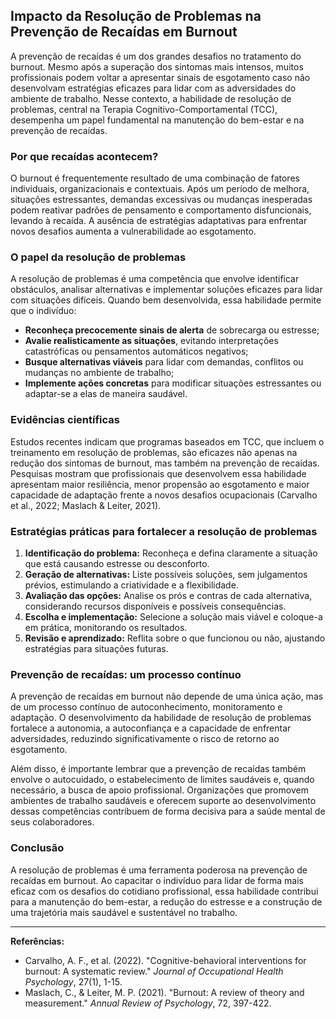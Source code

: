 
## Impacto da Resolução de Problemas na Prevenção de Recaídas em Burnout

A prevenção de recaídas é um dos grandes desafios no tratamento do burnout. Mesmo após a superação dos sintomas mais intensos, muitos profissionais podem voltar a apresentar sinais de esgotamento caso não desenvolvam estratégias eficazes para lidar com as adversidades do ambiente de trabalho. Nesse contexto, a habilidade de resolução de problemas, central na Terapia Cognitivo-Comportamental (TCC), desempenha um papel fundamental na manutenção do bem-estar e na prevenção de recaídas.

### Por que recaídas acontecem?

O burnout é frequentemente resultado de uma combinação de fatores individuais, organizacionais e contextuais. Após um período de melhora, situações estressantes, demandas excessivas ou mudanças inesperadas podem reativar padrões de pensamento e comportamento disfuncionais, levando à recaída. A ausência de estratégias adaptativas para enfrentar novos desafios aumenta a vulnerabilidade ao esgotamento.

### O papel da resolução de problemas

A resolução de problemas é uma competência que envolve identificar obstáculos, analisar alternativas e implementar soluções eficazes para lidar com situações difíceis. Quando bem desenvolvida, essa habilidade permite que o indivíduo:

- **Reconheça precocemente sinais de alerta** de sobrecarga ou estresse;
- **Avalie realisticamente as situações**, evitando interpretações catastróficas ou pensamentos automáticos negativos;
- **Busque alternativas viáveis** para lidar com demandas, conflitos ou mudanças no ambiente de trabalho;
- **Implemente ações concretas** para modificar situações estressantes ou adaptar-se a elas de maneira saudável.

### Evidências científicas

Estudos recentes indicam que programas baseados em TCC, que incluem o treinamento em resolução de problemas, são eficazes não apenas na redução dos sintomas de burnout, mas também na prevenção de recaídas. Pesquisas mostram que profissionais que desenvolvem essa habilidade apresentam maior resiliência, menor propensão ao esgotamento e maior capacidade de adaptação frente a novos desafios ocupacionais (Carvalho et al., 2022; Maslach & Leiter, 2021).

### Estratégias práticas para fortalecer a resolução de problemas

1. **Identificação do problema:** Reconheça e defina claramente a situação que está causando estresse ou desconforto.
2. **Geração de alternativas:** Liste possíveis soluções, sem julgamentos prévios, estimulando a criatividade e a flexibilidade.
3. **Avaliação das opções:** Analise os prós e contras de cada alternativa, considerando recursos disponíveis e possíveis consequências.
4. **Escolha e implementação:** Selecione a solução mais viável e coloque-a em prática, monitorando os resultados.
5. **Revisão e aprendizado:** Reflita sobre o que funcionou ou não, ajustando estratégias para situações futuras.

### Prevenção de recaídas: um processo contínuo

A prevenção de recaídas em burnout não depende de uma única ação, mas de um processo contínuo de autoconhecimento, monitoramento e adaptação. O desenvolvimento da habilidade de resolução de problemas fortalece a autonomia, a autoconfiança e a capacidade de enfrentar adversidades, reduzindo significativamente o risco de retorno ao esgotamento.

Além disso, é importante lembrar que a prevenção de recaídas também envolve o autocuidado, o estabelecimento de limites saudáveis e, quando necessário, a busca de apoio profissional. Organizações que promovem ambientes de trabalho saudáveis e oferecem suporte ao desenvolvimento dessas competências contribuem de forma decisiva para a saúde mental de seus colaboradores.

### Conclusão

A resolução de problemas é uma ferramenta poderosa na prevenção de recaídas em burnout. Ao capacitar o indivíduo para lidar de forma mais eficaz com os desafios do cotidiano profissional, essa habilidade contribui para a manutenção do bem-estar, a redução do estresse e a construção de uma trajetória mais saudável e sustentável no trabalho.

---

**Referências:**

- Carvalho, A. F., et al. (2022). "Cognitive-behavioral interventions for burnout: A systematic review." *Journal of Occupational Health Psychology*, 27(1), 1-15.
- Maslach, C., & Leiter, M. P. (2021). "Burnout: A review of theory and measurement." *Annual Review of Psychology*, 72, 397-422.
```
